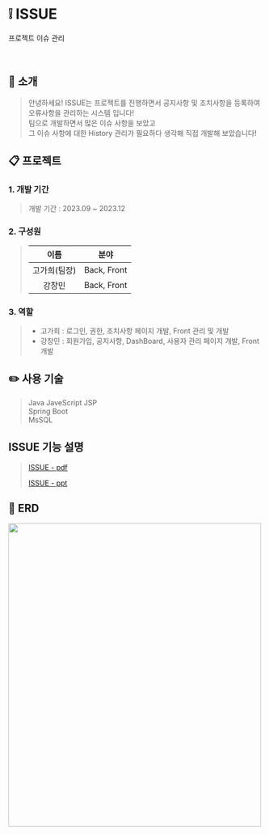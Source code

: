 # ❕ ISSUE
프로젝트 이슈 관리  

<br/>

## 📄 소개

> 안녕하세요! ISSUE는 프로젝트를 진행하면서 공지사항 및 조치사항을 등록하여 오류사항을 관리하는 시스템 입니다!    
> 팀으로 개발하면서 많은 이슈 사항을 보았고  
> 그 이슈 사항에 대한 History 관리가 필요하다 생각해 직접 개발해 보았습니다!  

## 📋 프로젝트
  
### 1. 개발 기간
> 개발 기간 : 2023.09 ~ 2023.12  

### 2. 구성원

> | 이름 | 분야  |  
> | :--------: | :---------:  |  
> | 고가희(팀장) | Back, Front  |  
> | 강창민 | Back, Front  |

### 3. 역할

> - 고가희 : 로그인, 권한, 조치사항 페이지 개발, Front 관리 및 개발  
> - 강창민 : 회원가입, 공지사항, DashBoard, 사용자 관리 페이지 개발, Front 개발  

## ✏️ 사용 기술
> Java
> JaveScript
> JSP  
> Spring Boot  
> MsSQL  

## ISSUE 기능 설명
> [ISSUE - pdf](https://github.com/ckdals6932/ISSUE-PROJECT/blob/master/ISSUE.pdf)
> 
> [ISSUE - ppt](https://github.com/ckdals6932/ISSUE-PROJECT/blob/master/ISSUE.pptx)

## 📃 ERD
<img src="https://github.com/ckdals6932/ISSUE-PROJECT/assets/79955006/85fa9691-7739-4af5-997d-7ea3f44df976" width="500" height="600"/>
